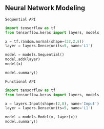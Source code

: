 ## Neural Network Modeling

`Sequential API`
```python
import tensorflow as tf
from tensorflow.keras import layers, models

x = tf.random.normal(shape=(32,2,8))
layer = layers.Dense(units=5, name='L1')

model = models.Sequential()
model.add(layer)
model(x)

model.summary()
```

`Functional API`
```python
import tensorflow as tf
from tensorflow.keras import layers, models

x = layers.Input(shape=(2,8), name='Input')
layer = layers.Dense(units=5, name='L1')

model = models.Model(x, layer(x))
model.summary()
```


